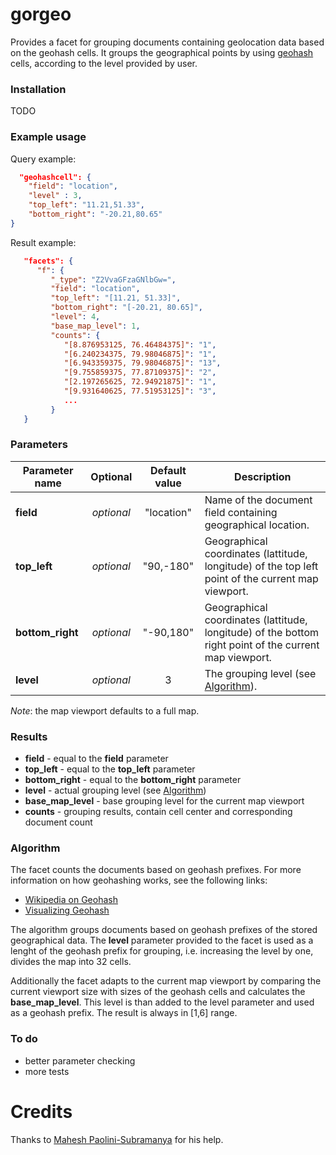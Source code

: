 gorgeo
======

Provides a facet for grouping documents containing geolocation data based on 
the geohash cells. It groups the geographical points by using 
[geohash](http://en.wikipedia.org/wiki/Geohash) cells, according to the 
level provided by user.

### Installation

TODO

### Example usage

Query example:

```json
  "geohashcell": {
    "field": "location",
    "level" : 3,
    "top_left": "11.21,51.33",
    "bottom_right": "-20.21,80.65"
}
```



Result example:

```json
   "facets": {
      "f": {
         "_type": "Z2VvaGFzaGNlbGw=",
         "field": "location",
         "top_left": "[11.21, 51.33]",
         "bottom_right": "[-20.21, 80.65]",
         "level": 4,
         "base_map_level": 1,
         "counts": {
            "[8.876953125, 76.46484375]": "1",
            "[6.240234375, 79.98046875]": "1",
            "[6.943359375, 79.98046875]": "13",
            "[9.755859375, 77.87109375]": "2",
            "[2.197265625, 72.94921875]": "1",
            "[9.931640625, 77.51953125]": "3",
            ...
         }
   }
```

### Parameters

| Parameter name   | Optional   | Default value     | Description                                                                                            
| ---------------- | :--------: | :---------------: | -------------
| __field__        | _optional_ | "location"        | Name of the document field containing geographical location.
| __top_left__     | _optional_ | "90,-180"         | Geographical coordinates (lattitude, longitude) of the top left point of the current map viewport.
| __bottom_right__ | _optional_ | "-90,180"         | Geographical coordinates (lattitude, longitude) of the bottom right point of the current map viewport.
| __level__        | _optional_ | 3                 | The grouping level (see [Algorithm](#Algorithm)).

_Note_: the map viewport defaults to a full map.

### Results

 * __field__ - equal to the __field__ parameter 
 * __top_left__ - equal to the __top_left__ parameter
 * __bottom_right__ - equal to the __bottom_right__ parameter
 * __level__ - actual grouping level (see [Algorithm](#Algorithm))
 * __base_map_level__ - base grouping level for the current map viewport
 * __counts__ - grouping results, contain cell center and corresponding 
   document count

### Algorithm

The facet counts the documents based on geohash prefixes. For more information
on how geohashing works, see the following links:

 * [Wikipedia on Geohash](http://en.wikipedia.org/wiki/Geohash)
 * [Visualizing Geohash](http://www.bigdatamodeling.org/2013/01/intuitive-geohash.html)

The algorithm groups documents based on geohash prefixes of the stored 
geographical data. The __level__ parameter provided to the facet is used as 
a lenght of the geohash prefix for grouping, i.e. increasing the level by one,
divides the map into 32 cells.

Additionally the facet adapts to the current map viewport by comparing the 
current viewport size with sizes of the geohash cells and calculates the
__base_map_level__. This level is than added to the level parameter and used 
as a geohash prefix. The result is always in [1,6] range.

### To do
 * better parameter checking
 * more tests

Credits
=======
Thanks to [Mahesh Paolini-Subramanya](https://github.com/dieswaytoofast) for his help.
